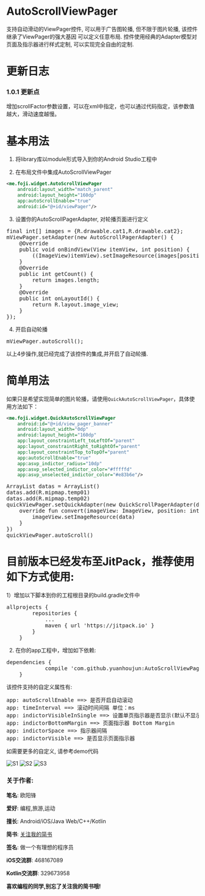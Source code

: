 # AutoScrollViewPager
支持自动滑动的ViewPager控件, 可以用于广告图轮播, 但不限于图片轮播, 该控件继承了ViewPager的强大基因
可以定义任意布局. 控件使用经典的Adapter模型对页面及指示器进行样式定制, 可以实现完全自由的定制.

# 更新日志
### 1.0.1 更新点
增加scrollFactor参数设置，可以在xml中指定，也可以通过代码指定，该参数值越大，滑动速度越慢。

# 基本用法
1) 将library库以module形式导入到你的Android Studio工程中

2) 在布局文件中集成AutoScrollViewPager
```xml
<me.foji.widget.AutoScrollViewPager
    android:layout_width="match_parent"
    android:layout_height="160dp"
    app:autoScrollEnable="true"
    android:id="@+id/viewPager"/>
```  

3) 设置你的AutoScrollPagerAdapter, 对轮播页面进行定义
<pre>
final int[] images = {R.drawable.cat1,R.drawable.cat2};
mViewPager.setAdapter(new AutoScrollPagerAdapter() {
    @Override
    public void onBindView(View itemView, int position) {
        ((ImageView)itemView).setImageResource(images[position]);
    }
    @Override
    public int getCount() {
        return images.length;
    }
    @Override
    public int onLayoutId() {
        return R.layout.image_view;
    }
});
</pre>
4) 开启自动轮播
<pre>
mViewPager.autoScroll();
</pre>

以上4步操作,就已经完成了该控件的集成,并开启了自动轮播.

# 简单用法
如果只是希望实现简单的图片轮播，请使用<code>QuickAutoScrollViewPager</code>，具体使用方法如下：
```xml
<me.foji.widget.QuickAutoScrollViewPager
    android:id="@+id/view_pager_banner"
    android:layout_width="0dp"
    android:layout_height="160dp"
    app:layout_constraintLeft_toLeftOf="parent"
    app:layout_constraintRight_toRightOf="parent"
    app:layout_constraintTop_toTopOf="parent"
    app:autoScrollEnable="true"
    app:asvp_indictor_radius="10dp"
    app:asvp_selected_indictor_color="#fffffd"
    app:asvp_unselected_indictor_color="#e83b6e"/>
```  

<pre>
ArrayList<Integer> datas = ArrayList<Integer>()
datas.add(R.mipmap.temp01)
datas.add(R.mipmap.temp02)
quickViewPager.setQuickAdapter(new QuickScrollPagerAdapter<Integer>(datas) {
    override fun convert(imageView: ImageView, position: int, data: int) {
        imageView.setImageResource(data)
    }
})
quickViewPager.autoScroll()
</pre>

# 目前版本已经发布至JitPack，推荐使用如下方式使用:
1）增加以下脚本到你的工程根目录的build.gradle文件中
<pre>
allprojects {
		repositories {
			...
			maven { url 'https://jitpack.io' }
		}
	}
</pre>
2) 在你的app工程中，增加如下依赖:
<pre>
dependencies {
	        compile 'com.github.yuanhoujun:AutoScrollViewPager:1.0.3'
	}
</pre>

该控件支持的自定义属性有:
<pre>
app: autoScrollEnable ==> 是否开启自动滚动
app: timeInterval ==> 滚动时间间隔 单位：ms
app: indictorVisibleInSingle ==> 设置单页指示器是否显示(默认不显示)
app: indictorBottomMargin ==> 页面指示器 Bottom Margin
app: indictorSpace ==> 指示器间隔
app: indictorVisible ==> 是否显示页面指示器
</pre>

如需要更多的自定义, 请参考demo代码

![S1](https://github.com/yuanhoujun/AutoScrollViewPager/blob/master/screenshot/s1.png)
![S2](https://github.com/yuanhoujun/AutoScrollViewPager/blob/master/screenshot/s2.png)
![S3](https://github.com/yuanhoujun/AutoScrollViewPager/blob/master/screenshot/s3.png)


### 关于作者:
**笔名**: 欧阳锋

**爱好**: 编程,旅游,运动

**擅长**: Android/iOS/Java Web/C++/Kotlin

**简书**: [关注我的简书](http://www.jianshu.com/users/db019edd34b4/latest_articles)

**签名**: 做一个有理想的程序员

**iOS交流群**: 468167089

**Kotlin交流群**: 329673958

**喜欢编程的同学,别忘了关注我的简书哦!**

